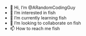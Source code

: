 - 👋 Hi, I’m @ARandomCodingGuy
- 👀 I’m interested in fish
- 🌱 I’m currently learning fish
- 💞️ I’m looking to collaborate on fish
- 📫 How to reach me fish

<!---
ARandomCodingGuy/ARandomCodingGuy is a ✨ special ✨ repository because its `README.md` (this file) appears on your GitHub profile.
You can click the Preview link to take a look at your changes.
--->

